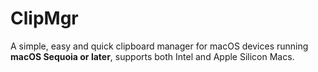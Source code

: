 # ClipMgr
A simple, easy and quick clipboard manager for macOS devices running **macOS Sequoia or later**, supports both Intel and Apple Silicon Macs.
